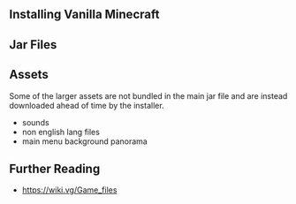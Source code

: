 ## Installing Vanilla Minecraft 

## Jar Files

## Assets

Some of the larger assets are not bundled in the main jar file and are instead downloaded ahead of time by the installer. 

- sounds
- non english lang files
- main menu background panorama

## Further Reading

- https://wiki.vg/Game_files
